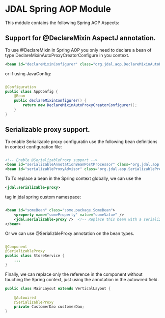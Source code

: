 # JDAL Spring AOP Module

This módule contains the following Spring AOP Aspects:

## Support for @DeclareMixin AspectJ annotation.

To use @DeclareMixin in Spring AOP you only need to declare a bean of type  DeclareMixinAutoProxyCreatorConfigure
in you context.

```xml
<bean id="declareMixinConfigurer" class="org.jdal.aop.DeclareMixinAutoProxyCreatorConfigurer" />

```
or if using JavaConfig:

```java

@Configuration
public class AppConfig {
    @Bean
    public declareMixinConfigurer() {
        return new DeclareMixinAutoProxyCreatorConfigurer();
    }
}

```

## Serializable proxy support.

To enable Serializable proxy configuratin use the following bean definitions in context configuration file:

```xml

<!-- Enable @SerializableProxy support -->
<bean id="serializableAnnotationBeanPostProcessor" class="org.jdal.aop.config.SerializableAnnotationBeanPostProcessor" />
<bean id="serializableProxyAdvisor" class="org.jdal.aop.SerializableProxyAdvisor" scope="prototype"/>

```

To To replace a bean in the Spring context globally, we can use the 

```xml
<jdal:serializable-proxy> 
```
tag in jdal spring custom namespace:

```xml

<bean id="someBean" class="some.package.SomeBean">
    <property name="someProperty" value="someValue" />
    <jdal:serializable-proxy />  <!-- Replace this bean with a serializable proxy -->
</bean>

```

Or we can use @SerializbleProxy annotation on the bean types.

```java

@Component
@SerializableProxy
public class StoreService {
    ...
}

```
Finally, we can replace only the reference in the component without touching the Spring context, just using the annotation in the autowired field.

```java
public class MainLayout extends VerticalLayout {
 
    @Autowired
    @SerializableProxy
    private CustomerDao customerDao;
}
```

